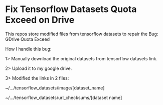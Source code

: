 # Fix Tensorflow Datasets Quota Exceed on Drive

This repos store modified files from tensorflow datasets to repair the Bug: GDrive Quota Exceed

How I handle this bug:

1> Manually download the original datasets from tensorflow datasets link.

2> Upload it to my google drive.

3> Modified the links in 2 files: 

~/.../tensorflow_datasets/image/[dataset_name]

~/.../tensorflow_datasets/url_checksums/[dataset name]
